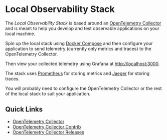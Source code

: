 # Local Observability Stack

The _Local Observability Stack_ is based around an [OpenTelemetry Collector](https://opentelemetry.io/docs/collector) and is meant to help you develop and test observable applications on your local machine.

Spin up the local stack using [Docker Compose](https://docs.docker.com/compose) and then configure your application to send telemetry (currently only metrics and traces) to the OpenTelemetry Collector.

Then view your collected telemetry using Grafana at <http://localhost:3000>.

The stack uses [Prometheus](https://prometheus.io) for storing metrics and [Jaeger](https://www.jaegertracing.io/) for storing traces.

You will probably need to configure the OpenTelemetry Collector or the rest of the local stack to suit your application.

## Quick Links

- [OpenTelemetry Collector](https://github.com/open-telemetry/opentelemetry-collector)
- [OpenTelemetry Collector Contrib](https://github.com/open-telemetry/opentelemetry-collector-contrib)
- [OpenTelemetry Collector Releases](https://github.com/open-telemetry/opentelemetry-collector-releases)
